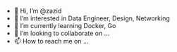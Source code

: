 - 👋 Hi, I’m @zazid
- 👀 I’m interested in Data Engineer, Design, Networking
- 🌱 I’m currently learning Docker, Go
- 💞️ I’m looking to collaborate on ...
- 📫 How to reach me on ...

<!---
zazid/zazid is a ✨ special ✨ repository because its `README.md` (this file) appears on your GitHub profile.
You can click the Preview link to take a look at your changes.
--->
